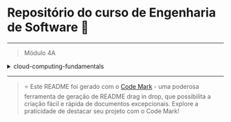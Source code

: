 
# Repositório do curso de Engenharia de Software 🚀
---

> Módulo 4A

<details>

<summary>cloud-computing-fundamentals</summary>

| Pasta        | Conteúdo                          |
| ------------ | --------------------------------- |

</details>

--- 


> ⭐️ Este README foi gerado com o [Code Mark](https://codemark.com.br) - uma poderosa ferramenta de geração de README drag in drop, que possibilita a criação fácil e rápida de documentos excepcionais. Explore a praticidade de destacar seu projeto com o Code Mark!